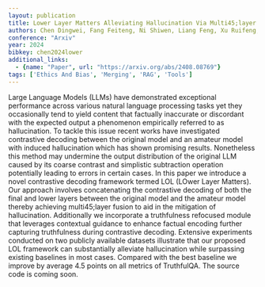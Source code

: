 ```yaml
---
layout: publication
title: Lower Layer Matters Alleviating Hallucination Via Multi45;layer Fusion Contrastive Decoding With Truthfulness Refocused
authors: Chen Dingwei, Fang Feiteng, Ni Shiwen, Liang Feng, Xu Ruifeng, Yang Min, Li Chengming
conference: "Arxiv"
year: 2024
bibkey: chen2024lower
additional_links:
  - {name: "Paper", url: "https://arxiv.org/abs/2408.08769"}
tags: ['Ethics And Bias', 'Merging', 'RAG', 'Tools']
---
```

Large Language Models (LLMs) have demonstrated exceptional performance across various natural language processing tasks yet they occasionally tend to yield content that factually inaccurate or discordant with the expected output a phenomenon empirically referred to as hallucination. To tackle this issue recent works have investigated contrastive decoding between the original model and an amateur model with induced hallucination which has shown promising results. Nonetheless this method may undermine the output distribution of the original LLM caused by its coarse contrast and simplistic subtraction operation potentially leading to errors in certain cases. In this paper we introduce a novel contrastive decoding framework termed LOL (LOwer Layer Matters). Our approach involves concatenating the contrastive decoding of both the final and lower layers between the original model and the amateur model thereby achieving multi45;layer fusion to aid in the mitigation of hallucination. Additionally we incorporate a truthfulness refocused module that leverages contextual guidance to enhance factual encoding further capturing truthfulness during contrastive decoding. Extensive experiments conducted on two publicly available datasets illustrate that our proposed LOL framework can substantially alleviate hallucination while surpassing existing baselines in most cases. Compared with the best baseline we improve by average 4.5 points on all metrics of TruthfulQA. The source code is coming soon.
